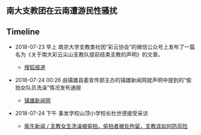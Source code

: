 ## 南大支教团在云南遭游民性骚扰



## Timeline

* 2018-07-23 早上 
  南京大学支教类社团“彩云协会”的微信公众号上发布了一篇名为《关于南大彩云尖山支教队提前结束支教的声明》的文章。

  * [搜狐报道](https://www.sohu.com/picture/242938260)

* 2018-07-24 00:26
  由镇雄县委宣传部主办的镇雄新闻网就声明中提到的“偷拍女队员洗澡”情况发布通报

  * [镇雄新闻网](http://www.ynzxnews.cn/article/show-164588.html)

* 2018-07-24 下午
  事发学校山顶小学校长杜世德接受采访

  * [紫牛新闻 / 支教女生洗澡被偷拍，偷拍者被处拘留，支教该如何防风险](http://www.yangtse.com/app/livelihood/2018-07-24/592620.html)
  


